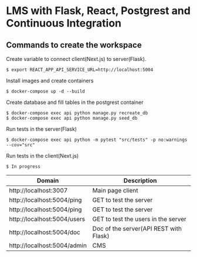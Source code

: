 # LMS with Flask, React, Postgrest and Continuous Integration

## Commands to create the workspace

Create variable to connect client(Next.js) to server(Flask).

`$ export REACT_APP_API_SERVICE_URL=http://localhost:5004`

Install images and create containers

`$ docker-compose up -d --build`

Create database and fill tables in the postgrest container

```
$ docker-compose exec api python manage.py recreate_db
$ docker-compose exec api python manage.py seed_db
```

Run tests in the server(Flask)

`$ docker-compose exec api python -m pytest "src/tests" -p no:warnings --cov="src"`

Run tests in the client(Next.js)

`$ In progress`

Domain | Description
------------ | -------------
http://localhost:3007  | Main page client
http://localhost:5004/ping | GET to test the server
http://localhost:5004/ping | GET to test the server
http://localhost:5004/users | GET to test the users in the server
http://localhost:5004/doc | Doc of the server(API REST with Flask)
http://localhost:5004/admin | CMS
